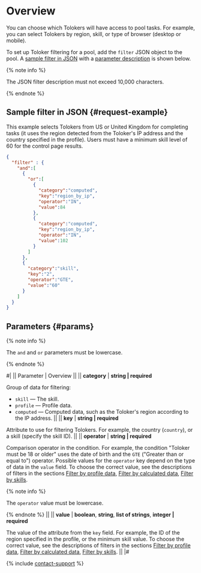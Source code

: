 # Overview

You can choose which Tolokers will have access to pool tasks. For example, you can select Tolokers by region, skill, or type of browser (desktop or mobile).

To set up Toloker filtering for a pool, add the `filter` JSON object to the pool. A [sample filter in JSON](#request-example) with a [parameter description](#params) is shown below.

{% note info %}

The JSON filter description must not exceed 10,000 characters.

{% endnote %}

## Sample filter in JSON {#request-example}

This example selects Tolokers from US or United Kingdom for completing tasks (it uses the region detected from the Toloker's IP address and the country specified in the profile). Users must have a minimum skill level of 60 for the control page results.

```json
{
  "filter" : {
    "and":[
      {
        "or":[
          {
            "category":"computed",
            "key":"region_by_ip",
            "operator":"IN",
            "value":84
          },
          {
            "category":"computed",
            "key":"region_by_ip",
            "operator":"IN",
            "value":102
          }
        ]
      },
      {
        "category":"skill",
        "key":"2",
        "operator":"GTE",
        "value":"60"
      }
    ]
  }
}
```

## Parameters {#params}

{% note info %}

The `and` and `or` parameters must be lowercase.

{% endnote %}

#|
|| Parameter | Overview ||
|| **category** | **string \| required**

Group of data for filtering:

- `skill` — The skill.
- `profile` — Profile data.
- `computed` — Computed data, such as the Toloker's region according to the IP address. ||
|| **key** | **string \| required**

Attribute to use for filtering Tolokers. For example, the country (`country`), or a skill (specify the skill ID). ||
|| **operator** | **string \| required**

Comparison operator in the condition. For example, the condition "Toloker must be 18 or older" uses the date of birth and the `GTE` ("Greater than or equal to") operator. Possible values for the `operator` key depend on the type of data in the `value` field. To choose the correct value, see the descriptions of filters in the sections [Filter by profile data](filter-profile.md), [Filter by calculated data](filter-computed.md), [Filter by skills](filter-skill.md).

{% note info %}

The `operator` value must be lowercase.

{% endnote %} ||
|| **value** | **boolean**, **string**, **list of strings**, **integer \| required**

The value of the attribute from the `key` field. For example, the ID of the region specified in the profile, or the minimum skill value. To choose the correct value, see the descriptions of filters in the sections [Filter by profile data](filter-profile.md), [Filter by calculated data](filter-computed.md), [Filter by skills](filter-skill.md). ||
|#

{% include [contact-support](../../guide/_includes/contact-support.md) %}